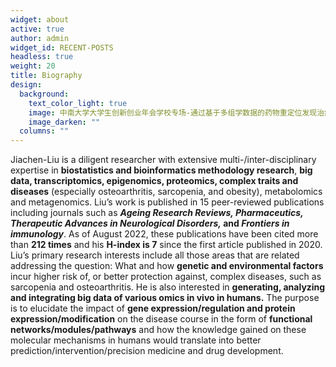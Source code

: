 ```yaml
---
widget: about
active: true
author: admin
widget_id: RECENT-POSTS
headless: true
weight: 20
title: Biography
design:
  background:
    text_color_light: true
    image: 中南大学大学生创新创业年会学校专场-通过基于多组学数据的药物重定位发现治疗骨质疏松的新药物-刘家辰-临八1701班.jpg
    image_darken: ""
  columns: ""
---
```

Jiachen-Liu is a diligent researcher with extensive multi-/inter-disciplinary expertise in **biostatistics and bioinformatics methodology research**, **big data, transcriptomics, epigenomics, proteomics, complex traits and diseases** (especially osteoarthritis, sarcopenia, and obesity), metabolomics and metagenomics. Liu’s work is published in 15 peer-reviewed publications including journals such as ***Ageing Research Reviews, Pharmaceutics, Therapeutic Advances in Neurological Disorders,* and *Frontiers in immunology***. As of August 2022, these publications have been cited more than **212 times** and his **H-index is 7** since the first article published in 2020. Liu’s primary research interests include all those areas that are related addressing the question: What and how **genetic and environmental factors** incur higher risk of, or better protection against, complex diseases, such as sarcopenia and osteoarthritis.  He is also interested in **generating, analyzing and integrating big data of various omics in vivo in humans.** The purpose is to elucidate the impact of **gene expression/regulation and protein expression/modification** on the disease course in the form of **functional networks/modules/pathways** and how the knowledge gained on these molecular mechanisms in humans would translate into better prediction/intervention/precision medicine and drug development.